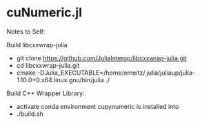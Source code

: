 # cuNumeric.jl
 



Notes to Self:


Build libcxxwrap-julia
- git clone https://github.com/JuliaInterop/libcxxwrap-julia.git
- cd libcxxwrap-julia.git
- cmake -DJulia_EXECUTABLE=/home/emeitz/.julia/juliaup/julia-1.10.0+0.x64.linux.gnu/bin/julia ./


Build C++ Wrapper Library:
- activate conda environment cupynumeric is installed into
- ./build.sh